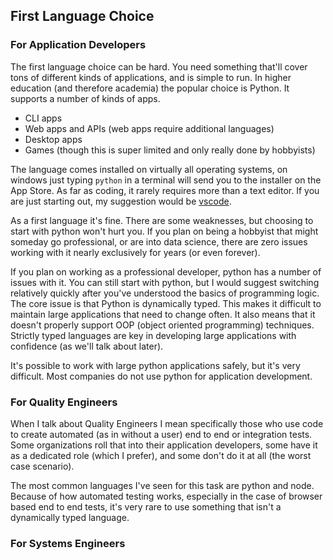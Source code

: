 ## First Language Choice

### For Application Developers

The first language choice can be hard. You need something that'll cover tons of different kinds of applications, and is simple to run. In higher education (and therefore academia) the popular choice is Python. It supports a number of kinds of apps.

* CLI apps
* Web apps and APIs (web apps require additional languages)
* Desktop apps
* Games (though this is super limited and only really done by hobbyists)

The language comes installed on virtually all operating systems, on windows just typing `python` in a terminal will send you to the installer on the App Store. As far as coding, it rarely requires more than a text editor. If you are just starting out, my suggestion would be [vscode](https://code.visualstudio.com/download).

As a first language it's fine. There are some weaknesses, but choosing to start with python won't hurt you. If you plan on being a hobbyist that might someday go professional, or are into data science, there are zero issues working with it nearly exclusively for years (or even forever).

If you plan on working as a professional developer, python has a number of issues with it. You can still start with python, but I would suggest switching relatively quickly after you've understood the basics of programming logic. The core issue is that Python is dynamically typed. This makes it difficult to maintain large applications that need to change often. It also means that it doesn't properly support OOP (object oriented programming) techniques. Strictly typed languages are key in developing large applications with confidence (as we'll talk about later).

It's possible to work with large python applications safely, but it's very difficult. Most companies do not use python for application development.

### For Quality Engineers

When I talk about Quality Engineers I mean specifically those who use code to create automated (as in without a user) end to end or integration tests. Some organizations roll that into their application developers, some have it as a dedicated role (which I prefer), and some don't do it at all (the worst case scenario).

The most common languages I've seen for this task are python and node. Because of how automated testing works, especially in the case of browser based end to end tests, it's very rare to use something that isn't a dynamically typed language.

### For Systems Engineers

